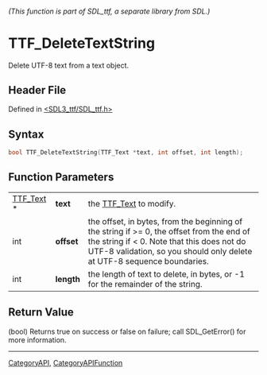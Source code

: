 ###### (This function is part of SDL_ttf, a separate library from SDL.)
# TTF_DeleteTextString

Delete UTF-8 text from a text object.

## Header File

Defined in [<SDL3_ttf/SDL_ttf.h>](https://github.com/libsdl-org/SDL_ttf/blob/main/include/SDL3_ttf/SDL_ttf.h)

## Syntax

```c
bool TTF_DeleteTextString(TTF_Text *text, int offset, int length);
```

## Function Parameters

|                        |            |                                                                                                                                                                                                                    |
| ---------------------- | ---------- | ------------------------------------------------------------------------------------------------------------------------------------------------------------------------------------------------------------------ |
| [TTF_Text](TTF_Text) * | **text**   | the [TTF_Text](TTF_Text) to modify.                                                                                                                                                                                |
| int                    | **offset** | the offset, in bytes, from the beginning of the string if >= 0, the offset from the end of the string if < 0. Note that this does not do UTF-8 validation, so you should only delete at UTF-8 sequence boundaries. |
| int                    | **length** | the length of text to delete, in bytes, or -1 for the remainder of the string.                                                                                                                                     |

## Return Value

(bool) Returns true on success or false on failure; call SDL_GetError() for
more information.

----
[CategoryAPI](CategoryAPI), [CategoryAPIFunction](CategoryAPIFunction)


